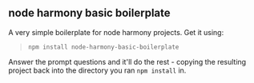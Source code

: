 node harmony basic boilerplate
-
A very simple boilerplate for node harmony projects.  Get it using:
> `npm install node-harmony-basic-boilerplate`

Answer the prompt questions and it'll do the rest - copying the resulting project back into the directory you ran `npm install` in.
